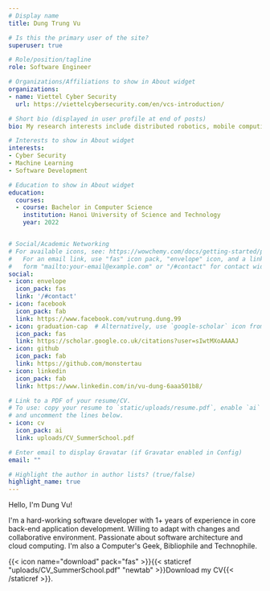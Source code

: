 ```yaml
---
# Display name
title: Dung Trung Vu

# Is this the primary user of the site?
superuser: true

# Role/position/tagline
role: Software Engineer

# Organizations/Affiliations to show in About widget
organizations:
- name: Viettel Cyber Security
  url: https://viettelcybersecurity.com/en/vcs-introduction/

# Short bio (displayed in user profile at end of posts)
bio: My research interests include distributed robotics, mobile computing and programmable matter.

# Interests to show in About widget
interests:
- Cyber Security
- Machine Learning
- Software Development

# Education to show in About widget
education:
  courses:
  - course: Bachelor in Computer Science 
    institution: Hanoi University of Science and Technology
    year: 2022


# Social/Academic Networking
# For available icons, see: https://wowchemy.com/docs/getting-started/page-builder/#icons
#   For an email link, use "fas" icon pack, "envelope" icon, and a link in the
#   form "mailto:your-email@example.com" or "/#contact" for contact widget.
social:
- icon: envelope
  icon_pack: fas
  link: '/#contact'
- icon: facebook
  icon_pack: fab
  link: https://www.facebook.com/vutrung.dung.99
- icon: graduation-cap  # Alternatively, use `google-scholar` icon from `ai` icon pack
  icon_pack: fas
  link: https://scholar.google.co.uk/citations?user=sIwtMXoAAAAJ
- icon: github
  icon_pack: fab
  link: https://github.com/monstertau
- icon: linkedin
  icon_pack: fab
  link: https://www.linkedin.com/in/vu-dung-6aaa501b8/

# Link to a PDF of your resume/CV.
# To use: copy your resume to `static/uploads/resume.pdf`, enable `ai` icons in `params.toml`, 
# and uncomment the lines below.
- icon: cv
  icon_pack: ai
  link: uploads/CV_SummerSchool.pdf

# Enter email to display Gravatar (if Gravatar enabled in Config)
email: ""

# Highlight the author in author lists? (true/false)
highlight_name: true
---
```


Hello, I'm Dung Vu!

I'm a hard-working software developer with 1+ years of experience in core back-end application development. Willing to adapt with changes and collaborative environment. Passionate about software architecture and cloud computing. I'm also a Computer's Geek, Bibliophile and Technophile. 

{{< icon name="download" pack="fas" >}}{{< staticref "uploads/CV_SummerSchool.pdf" "newtab" >}}Download my CV{{< /staticref >}}.
